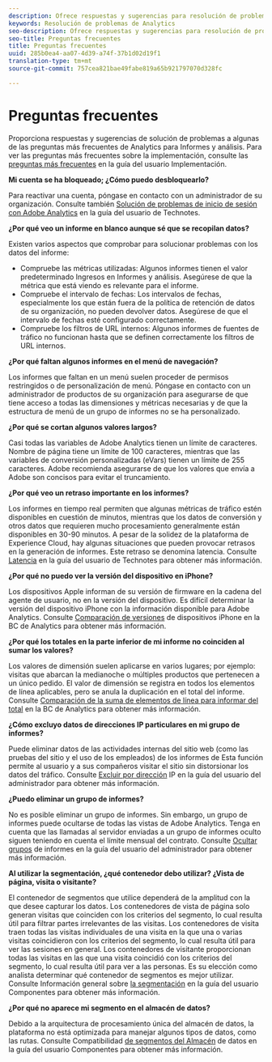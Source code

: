 ```yaml
---
description: Ofrece respuestas y sugerencias para resolución de problemas a algunas de las preguntas más frecuentes de Analytics.
keywords: Resolución de problemas de Analytics
seo-description: Ofrece respuestas y sugerencias para resolución de problemas a algunas de las preguntas más frecuentes de Analytics.
seo-title: Preguntas frecuentes
title: Preguntas frecuentes
uuid: 285b0ea4-aa07-4d39-a74f-37b1d02d19f1
translation-type: tm+mt
source-git-commit: 757cea821bae49fabe819a65b921797070d328fc

---
```



# Preguntas frecuentes

Proporciona respuestas y sugerencias de solución de problemas a algunas de las preguntas más frecuentes de Analytics para Informes y análisis. Para ver las preguntas más frecuentes sobre la implementación, consulte las [preguntas más frecuentes](/help/implement/faq.md) en la guía del usuario Implementación.

**Mi cuenta se ha bloqueado; ¿Cómo puedo desbloquearlo?**

Para reactivar una cuenta, póngase en contacto con un administrador de su organización. Consulte también [Solución de problemas de inicio de sesión con Adobe Analytics](/help/technotes/troubleshoot-login.md) en la guía del usuario de Technotes.

**¿Por qué veo un informe en blanco aunque sé que se recopilan datos?**

Existen varios aspectos que comprobar para solucionar problemas con los datos del informe:

* Compruebe las métricas utilizadas: Algunos informes tienen el valor predeterminado Ingresos en Informes y análisis. Asegúrese de que la métrica que está viendo es relevante para el informe.
* Compruebe el intervalo de fechas: Los intervalos de fechas, especialmente los que están fuera de la política de retención de datos de su organización, no pueden devolver datos. Asegúrese de que el intervalo de fechas esté configurado correctamente.
* Compruebe los filtros de URL internos: Algunos informes de fuentes de tráfico no funcionan hasta que se definen correctamente los filtros de URL internos.

**¿Por qué faltan algunos informes en el menú de navegación?**

Los informes que faltan en un menú suelen proceder de permisos restringidos o de personalización de menú. Póngase en contacto con un administrador de productos de su organización para asegurarse de que tiene acceso a todas las dimensiones y métricas necesarias y de que la estructura de menú de un grupo de informes no se ha personalizado.

**¿Por qué se cortan algunos valores largos?**

Casi todas las variables de Adobe Analytics tienen un límite de caracteres. Nombre de página tiene un límite de 100 caracteres, mientras que las variables de conversión personalizadas (eVars) tienen un límite de 255 caracteres. Adobe recomienda asegurarse de que los valores que envía a Adobe son concisos para evitar el truncamiento.

**¿Por qué veo un retraso importante en los informes?**

Los informes en tiempo real permiten que algunas métricas de tráfico estén disponibles en cuestión de minutos, mientras que los datos de conversión y otros datos que requieren mucho procesamiento generalmente están disponibles en 30-90 minutos. A pesar de la solidez de la plataforma de Experience Cloud, hay algunas situaciones que pueden provocar retrasos en la generación de informes. Este retraso se denomina latencia. Consulte [Latencia](/help/technotes/latency.md) en la guía del usuario de Technotes para obtener más información.

**¿Por qué no puedo ver la versión del dispositivo en iPhone?**

Los dispositivos Apple informan de su versión de firmware en la cadena del agente de usuario, no en la versión del dispositivo. Es difícil determinar la versión del dispositivo iPhone con la información disponible para Adobe Analytics. Consulte [Comparación de versiones](https://helpx.adobe.com/analytics/kb/comparing-iphone-device-versions.html) de dispositivos iPhone en la BC de Analytics para obtener más información.

**¿Por qué los totales en la parte inferior de mi informe no coinciden al sumar los valores?**

Los valores de dimensión suelen aplicarse en varios lugares; por ejemplo: visitas que abarcan la medianoche o múltiples productos que pertenecen a un único pedido. El valor de dimensión se registra en todos los elementos de línea aplicables, pero se anula la duplicación en el total del informe. Consulte [Comparación de la suma de elementos de línea para informar del total](https://helpx.adobe.com/analytics/kb/sum-line-items-different-from-total.html) en la BC de Analytics para obtener más información.

**¿Cómo excluyo datos de direcciones IP particulares en mi grupo de informes?**

Puede eliminar datos de las actividades internas del sitio web (como las pruebas del sitio y el uso de los empleados) de los informes de Esta función permite al usuario y a sus compañeros visitar el sitio sin distorsionar los datos del tráfico. Consulte [Excluir por dirección](/help/admin/admin/exclude-ip.md) IP en la guía del usuario del administrador para obtener más información.

**¿Puedo eliminar un grupo de informes?**

No es posible eliminar un grupo de informes. Sin embargo, un grupo de informes puede ocultarse de todas las vistas de Adobe Analytics. Tenga en cuenta que las llamadas al servidor enviadas a un grupo de informes oculto siguen teniendo en cuenta el límite mensual del contrato. Consulte [Ocultar grupos](/help/admin/company/c-hide-report-suites.md) de informes en la guía del usuario del administrador para obtener más información.

**Al utilizar la segmentación, ¿qué contenedor debo utilizar? ¿Vista de página, visita o visitante?**

El contenedor de segmentos que utilice dependerá de la amplitud con la que desee capturar los datos. Los contenedores de vista de página solo generan visitas que coinciden con los criterios del segmento, lo cual resulta útil para filtrar partes irrelevantes de las visitas. Los contenedores de visita traen todas las visitas individuales de una visita en la que una o varias visitas coincidieron con los criterios del segmento, lo cual resulta útil para ver las sesiones en general. Los contenedores de visitante proporcionan todas las visitas en las que una visita coincidió con los criterios del segmento, lo cual resulta útil para ver a las personas. Es su elección como analista determinar qué contenedor de segmentos es mejor utilizar. Consulte Información general sobre [la segmentación](/help/components/c-segmentation/seg-overview.md) en la guía del usuario Componentes para obtener más información.

**¿Por qué no aparece mi segmento en el almacén de datos?**

Debido a la arquitectura de procesamiento única del almacén de datos, la plataforma no está optimizada para manejar algunos tipos de datos, como las rutas. Consulte Compatibilidad [de segmentos del Almacén](/help/components/c-segmentation/seg-reference/seg-compatibility.md) de datos en la guía del usuario Componentes para obtener más información.
